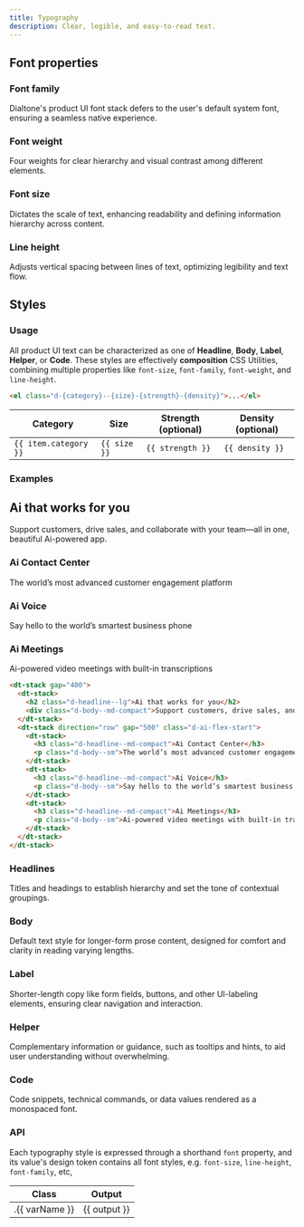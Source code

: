 ```yaml
---
title: Typography
description: Clear, legible, and easy-to-read text.
---
```


## Font properties

### Font family

Dialtone's product UI font stack defers to the user's default system font, ensuring a seamless native experience.

<dt-stack direction="row" gap="500" class="d-wmx764">
  <svg-loader class="d-fl1" name="ff-appleSF" />
  <svg-loader class="d-fl1" name="ff-windows" />
  <svg-loader class="d-fl1" name="ff-roboto" />
  <svg-loader class="d-fl1" name="ff-linux" />
</dt-stack>

### Font weight

Four weights for clear hierarchy and visual contrast among different elements.

<dt-stack direction="row" gap="500" class="d-wmx764">
  <svg-loader name="fw-regular" />
  <svg-loader name="fw-medium" />
  <svg-loader name="fw-semibold" />
  <svg-loader name="fw-bold" />
</dt-stack>

### Font size

Dictates the scale of text, enhancing readability and defining information hierarchy across content.

<dt-stack direction="row" gap="500" class="d-wmx764">
  <svg-loader name="fs-100" />
  <svg-loader name="fs-200" />
  <svg-loader name="fs-300" />
  <svg-loader name="fs-400" />
  <svg-loader name="fs-500" />
</dt-stack>

### Line height

Adjusts vertical spacing between lines of text, optimizing legibility and text flow.

<dt-stack direction="column" gap="500">
  <dt-stack direction="row" gap="500" class="d-wmx764">
    <svg-loader name="lh-100" />
    <svg-loader name="lh-200" />
    <svg-loader name="lh-300" />
  </dt-stack>
  <dt-stack direction="row" gap="500" class="d-wmx764">
    <svg-loader name="lh-400" />
    <svg-loader name="lh-500" />
    <svg-loader name="lh-600" />
  </dt-stack>
</dt-stack>

## Styles

### Usage

All product UI text can be characterized as one of **Headline**, **Body**, **Label**, **Helper**, or **Code**. These styles are effectively **composition** CSS Utilities, combining multiple properties like `font-size`, `font-family`, `font-weight`, and `line-height`.

```html
<el class="d-{category}--{size}-{strength}-{density}">...</el>
```

<div class="d-bb d-bc-default">
  <table class="d-table">
    <thead>
      <tr>
        <th>Category</th>
        <th>Size</th>
        <th>Strength <span class="d-label--sm-plain-compact d-tt-none">(optional)</span></th>
        <th>Density <span class="d-label--sm-plain-compact d-tt-none">(optional)</span></th>
      </tr>
    </thead>
    <tbody>
      <tr class="d-va-top" v-for="item in typographyVariants" :key="item.category">
        <td>
          <code class="d-code--sm">{{ item.category }}</code>
        </td>
        <td>
          <dt-stack gap="300">
            <div v-for="(size, index) in item.size" :key="index" :class="{'d-fc-transparent': size === '-'}">
              <code class="d-code--sm">{{ size }}</code>
            </div>
          </dt-stack>
        </td>
        <td>
          <dt-stack gap="300">
            <div v-for="(strength, index) in item.strength" :key="index" :class="{'d-fc-transparent': strength === '-'}">
              <code class="d-code--sm">{{ strength }}</code>
            </div>
          </dt-stack>
        </td>
        <td>
          <dt-stack gap="300">
            <div v-for="(density, index) in item.density" :key="index" :class="{'d-fc-transparent': density === '-'}">
              <code class="d-code--sm">{{ density }}</code>
            </div>
          </dt-stack>
        </td>
      </tr>
    </tbody>
  </table>
</div>

### Examples

<code-well-header class="d-pb32">
  <div class="d-w100p">
    <dt-stack gap="400">
      <dt-stack>
        <h2 class="d-headline--lg">Ai that works for you</h2>
        <div class="d-body--md-compact">Support customers, drive sales, and collaborate with your team—all in one, beautiful Ai-powered app.</div>
      </dt-stack>
      <dt-stack direction="row" gap="500" class="d-ai-flex-start">
        <dt-stack>
          <h3 class="d-headline--md-compact">Ai Contact Center</h3>
          <p class="d-body--sm">The world’s most advanced customer engagement platform</p>
        </dt-stack>
        <dt-stack>
          <h3 class="d-headline--md-compact">Ai Voice</h3>
          <p class="d-body--sm">Say hello to the world’s smartest business phone</p>
        </dt-stack>
        <dt-stack>
          <h3 class="d-headline--md-compact">Ai Meetings</h3>
          <p class="d-body--sm">Ai-powered video meetings with built-in transcriptions</p>
        </dt-stack>
      </dt-stack>
    </dt-stack>
  </div>
</code-well-header>

```html
<dt-stack gap="400">
  <dt-stack>
    <h2 class="d-headline--lg">Ai that works for you</h2>
    <div class="d-body--md-compact">Support customers, drive sales, and collaborate with your team—all in one, beautiful Ai-powered app.</div>
  </dt-stack>
  <dt-stack direction="row" gap="500" class="d-ai-flex-start">
    <dt-stack>
      <h3 class="d-headline--md-compact">Ai Contact Center</h3>
      <p class="d-body--sm">The world’s most advanced customer engagement platform</p>
    </dt-stack>
    <dt-stack>
      <h3 class="d-headline--md-compact">Ai Voice</h3>
      <p class="d-body--sm">Say hello to the world’s smartest business phone</p>
    </dt-stack>
    <dt-stack>
      <h3 class="d-headline--md-compact">Ai Meetings</h3>
      <p class="d-body--sm">Ai-powered video meetings with built-in transcriptions</p>
    </dt-stack>
  </dt-stack>
</dt-stack>
```

### Headlines

Titles and headings to establish hierarchy and set the tone of contextual groupings.

<code-well-header class="d-d-flex d-jc-center d-fd-column d-p24 d-bgc-secondary d-w100p d-hmn102" custom>
  <div class="d-d-grid d-g16 d-ai-center" style="grid-template-columns: 52rem 1fr">
    <template v-for="{ var: varName } in typographyStylesHeadlines">
      <div class="d-truncate"><p :class="[varName, 'd-truncate', 'd-bgc-moderate-opaque']">{{ example }}</p></div>
      <dt-stack direction="row" class="d-jc-space-between dialtone-copy-utility">
        <span class="dialtone-copy-utility__utility d-code--sm d-fc-purple-400">{{ varName }}</span>
        <div class="dialtone-copy-utility__btn">
          <copy-button :text="varName" aria-label="Copy" />
        </div>
      </dt-stack>
    </template>
  </div>
</code-well-header>

### Body

Default text style for longer-form prose content, designed for comfort and clarity in reading varying lengths.

<code-well-header class="d-d-flex d-jc-center d-fd-column d-p24 d-bgc-secondary d-w100p d-hmn102" custom>
  <div class="d-d-grid d-g16 d-ai-center" style="grid-template-columns: 52rem 1fr">
    <template v-for="{ var: varName } in typographyStylesBody">
      <div class="d-truncate"><p :class="[varName, 'd-truncate', 'd-bgc-moderate-opaque']">{{ example }}</p></div>
      <dt-stack direction="row" class="d-jc-space-between dialtone-copy-utility">
        <span class="dialtone-copy-utility__utility d-code--sm d-fc-purple-400">{{ varName }}</span>
        <div class="dialtone-copy-utility__btn">
          <copy-button :text="varName" aria-label="Copy" />
        </div>
      </dt-stack>
    </template>
  </div>
</code-well-header>

### Label

Shorter-length copy like form fields, buttons, and other UI-labeling elements, ensuring clear navigation and interaction.

<code-well-header class="d-d-flex d-jc-center d-fd-column d-p24 d-bgc-secondary d-w100p d-hmn102" custom>
  <div class="d-d-grid d-g16 d-ai-center" style="grid-template-columns: 52rem 1fr">
    <template v-for="{ var: varName } in typographyStylesLabel">
      <div class="d-truncate"><p :class="[varName, 'd-truncate', 'd-bgc-moderate-opaque']">{{ example }}</p></div>
      <dt-stack direction="row" class="d-jc-space-between dialtone-copy-utility">
        <span class="dialtone-copy-utility__utility d-code--sm d-fc-purple-400">{{ varName }}</span>
        <div class="dialtone-copy-utility__btn">
          <copy-button :text="varName" aria-label="Copy" />
        </div>
      </dt-stack>
    </template>
  </div>
</code-well-header>

### Helper

Complementary information or guidance, such as tooltips and hints, to aid user understanding without overwhelming.

<code-well-header class="d-d-flex d-jc-center d-fd-column d-p24 d-bgc-secondary d-w100p d-hmn102" custom>
  <div class="d-d-grid d-g16 d-ai-center" style="grid-template-columns: 52rem 1fr">
    <template v-for="{ var: varName } in typographyStylesHelper">
      <div class="d-truncate"><p :class="[varName, 'd-truncate', 'd-bgc-moderate-opaque']">{{ example }}</p></div>
      <dt-stack direction="row" class="d-jc-space-between dialtone-copy-utility">
        <span class="dialtone-copy-utility__utility d-code--sm d-fc-purple-400">{{ varName }}</span>
        <div class="dialtone-copy-utility__btn">
          <copy-button :text="varName" aria-label="Copy" />
        </div>
      </dt-stack>
    </template>
  </div>
</code-well-header>

### Code

Code snippets, technical commands, or data values rendered as a monospaced font.

<code-well-header class="d-d-flex d-jc-center d-fd-column d-p24 d-bgc-secondary d-w100p d-hmn102" custom>
  <div class="d-d-grid d-g16 d-ai-center" style="grid-template-columns: 52rem 1fr">
    <template v-for="{ var: varName } in typographyStylesCode">
      <div class="d-truncate"><p :class="[varName, 'd-truncate', 'd-bgc-moderate-opaque']">{{ example }}</p></div>
      <dt-stack direction="row" class="d-jc-space-between dialtone-copy-utility">
        <span class="dialtone-copy-utility__utility d-code--sm d-fc-purple-400">{{ varName }}</span>
        <div class="dialtone-copy-utility__btn">
          <copy-button :text="varName" aria-label="Copy" />
        </div>
      </dt-stack>
    </template>
  </div>
</code-well-header>

### API

Each typography style is expressed through a shorthand `font` property, and its value's design token contains all font styles, e.g. `font-size`, `line-height`, `font-family`, etc,

<div class="d-hmx464 d-of-y-auto d-bb d-bc-default">
  <table class="d-table dialtone-doc-table">
    <thead>
      <tr>
        <th scope="col" class="d-w40p">Class</th>
        <th scope="col">Output</th>
      </tr>
    </thead>
    <tbody>
      <tr v-for="{ var: varName, output } in typographyStyles">
        <td class="d-code--sm d-fc-purple-400">.{{ varName }}</td>
        <td class="d-code--sm">{{ output }}</td>
      </tr>
    </tbody>
  </table>
</div>

<script setup>
  import { typographyVariants, typographyStyles, fontSize, lineHeight } from '@data/type.json';
  import CopyButton from '@baseComponents/CopyButton.vue';
  import SvgLoader from '@baseComponents/SvgLoader.vue';

  const typographyStylesHeadlines = typographyStyles.filter(type => type.var.startsWith("d-headline"));
  const typographyStylesBody = typographyStyles.filter(type => type.var.startsWith("d-body"));
  const typographyStylesLabel = typographyStyles.filter(type => type.var.startsWith("d-label"));
  const typographyStylesHelper = typographyStyles.filter(type => type.var.startsWith("d-helper"));
  const typographyStylesCode = typographyStyles.filter(type => type.var.startsWith("d-code"));

  const example = "The quick brown fox jumps over the lazy dog."

  const fontSizeValues = fontSize.product.reduce((accum, curr) => {
    accum.push(`d-fs-${curr.stop}`);
    return accum;
  }, []);
  fontSizeValues.push('d-headline36', 'd-headline48', 'd-headline54');

  const lineHeightValues = lineHeight.reduce((accum, curr) => {
    if (curr.class.startsWith('-') && !curr.class.endsWith('unset')) {
      accum.push(`d-lh${curr.class}`);
    }
    return accum;
  }, []);

  const exampleAi = "Ai that works for you."

</script>

<style lang="less" scoped>
  .dialtone-copy-utility {

    & {
      position: relative;
      cursor: default;
    }

    &__utility {
    }

    &__btn {
      display: none;
      position: absolute;
      right: 0;
      background-color: var(--dt-color-surface-secondary);
      padding-left: var(--dt-space-300);

      .dialtone-copy-utility:hover & {
        display: block;
      }
    }
  }
</style>
